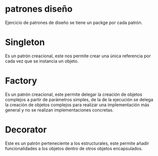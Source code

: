 # patrones diseño

Ejercicio de patrones de diseño se tiene un packge por cada patrón.

# Singleton

Es un patrón creacional, este nos permite crear una única referencia por cada vez que se instancia un objeto. <br>

# Factory

Es un patrón creacional, este permite delegar la creación de objetos complejos a partir de parámetros simples, de la de la ejecución se delega <br>
la creación de objetos complejos para realizar una implementación más general y no se realizan implementaciones concretas.

# Decorator
Este es un patrón perteneciente a los estructurales, este permite añadir funcionalidades a los objetos dentro de otros objetos encapsulados.   


